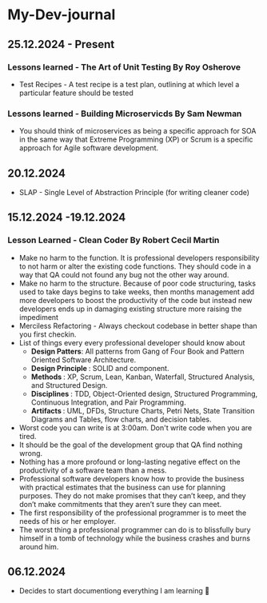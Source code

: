 # My-Dev-journal
## 25.12.2024 - Present
### Lessons learned - The Art of Unit Testing By Roy Osherove
- Test Recipes - A test recipe is a test plan, outlining at which level a particular feature should be tested

### Lessons learned - Building Microservicds By Sam Newman
- You should think of microservices as being a specific approach for SOA in the same way that Extreme Programming (XP) or Scrum is a specific approach for Agile software development.
  
## 20.12.2024
- SLAP - Single Level of Abstraction Principle (for writing cleaner code)

## 15.12.2024 -19.12.2024
### Lesson Learned - Clean Coder By Robert Cecil Martin
- Make no harm to the function. It is professional developers responsibility to not harm or alter the existing code functions. They should code in a way that QA could not found any bug not the other way around.
- Make no harm to the structure. Because of poor code structuring, tasks used to take days begins to take weeks, then months management add more developers to boost the productivity of the code but instead new developers ends up in damaging existing structure more raising the impediment
- Merciless Refactoring - Always checkout codebase in better shape than you first checkin.
- List of things every every professional developer should know about
    - <b> Design Patters</b>: All patterns from Gang of Four Book and Pattern Oriented Software Architecture.
    - <b> Design Principle </b>: SOLID and component.
    - <b> Methods </b>: XP, Scrum, Lean, Kanban, Waterfall, Structured Analysis, and Structured Design.
    - <b> Disciplines </b>: TDD, Object-Oriented design, Structured Programming, Continuous Integration, and Pair Programming.
    - <b> Artifacts </b>: UML, DFDs, Structure Charts, Petri Nets, State Transition Diagrams and Tables, flow charts, and decision tables.
- Worst code you can write is at 3:00am. Don't write code when you are tired.
- It should be the goal of the development group that QA find nothing wrong.
- Nothing has a more profound or long-lasting negative effect on the productivity of a software team than a mess.
- Professional software developers know how to provide the business with practical estimates that the business can use for planning purposes. They do not make promises that they can’t keep, and they don’t make commitments that they aren’t sure they can meet.
- The first responsibility of the professional programmer is to meet the needs of his or her employer.
- The worst thing a professional programmer can do is to blissfully bury himself in a tomb of technology while the business crashes and burns around him.
      
## 06.12.2024
- Decides to start documentiong everything I am learning 🙂
